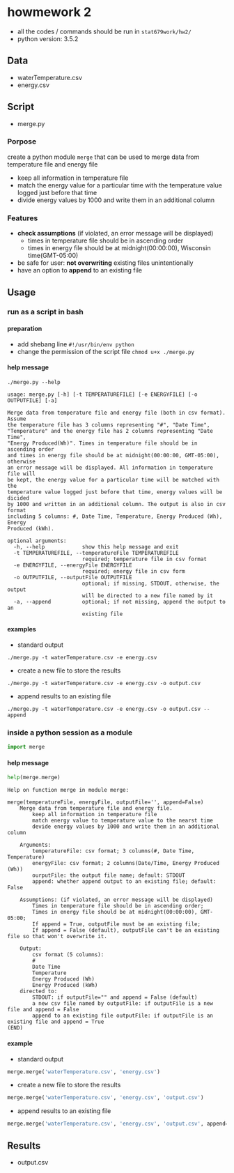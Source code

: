 # howmework 2
- all the codes / commands should be run in `stat679work/hw2/`
- python version: 3.5.2

## Data
- waterTemperature.csv
- energy.csv

## Script
- merge.py

### Porpose
create a python module `merge` that can be used to merge data from temperature file and energy file
  - keep all information in temperature file
  - match the energy value for a particular time with the temperature value logged just before that time
  - divide energy values by 1000 and write them in an additional column

### Features
- **check assumptions** (if violated, an error message will be displayed)
  - times in temperature file should be in ascending order
  - times in energy file should be at midnight(00:00:00), Wisconsin time(GMT-05:00)
- be safe for user: **not overwriting** existing files unintentionally
- have an option to **append** to an existing file

## Usage
### run as a script in bash
#### preparation
- add shebang line `#!/usr/bin/env python`
- change the permission of the script file `chmod u+x ./merge.py`

#### help message
```shell
./merge.py --help
```

```
usage: merge.py [-h] [-t TEMPERATUREFILE] [-e ENERGYFILE] [-o OUTPUTFILE] [-a]

Merge data from temperature file and energy file (both in csv format). Assume
the temperature file has 3 columns representing "#", "Date Time",
"Temperature" and the energy file has 2 columns representing "Date Time",
"Energy Produced(Wh)". Times in temperature file should be in ascending order
and times in energy file should be at midnight(00:00:00, GMT-05:00), otherwise
an error message will be displayed. All information in temperature file will
be kept, the energy value for a particular time will be matched with the
temperature value logged just before that time, energy values will be dicided
by 1000 and written in an additional column. The output is also in csv format
including 5 columns: #, Date Time, Temperature, Energy Produced (Wh), Energy
Produced (kWh).

optional arguments:
  -h, --help            show this help message and exit
  -t TEMPERATUREFILE, --temperatureFile TEMPERATUREFILE
                        required; temperature file in csv format
  -e ENERGYFILE, --energyFile ENERGYFILE
                        required; energy file in csv form
  -o OUTPUTFILE, --outputFile OUTPUTFILE
                        optional; if missing, STDOUT, otherwise, the output
                        will be directed to a new file named by it
  -a, --append          optional; if not missing, append the output to an
                        existing file
```

#### examples
- standard output
```shell
./merge.py -t waterTemperature.csv -e energy.csv
```
- create a new file to store the results
```shell
./merge.py -t waterTemperature.csv -e energy.csv -o output.csv
```
- append results to an existing file
```shell
./merge.py -t waterTemperature.csv -e energy.csv -o output.csv --append
```


### inside a python session as a module
```python
import merge
```
#### help message
```python
help(merge.merge)
```

```
Help on function merge in module merge:

merge(temperatureFile, energyFile, outputFile='', append=False)
    Merge data from temperature file and energy file.
        keep all information in temperature file
        match energy value to temperature value to the nearst time
        devide energy values by 1000 and write them in an additional column

    Arguments:
        temperatureFile: csv format; 3 columns(#, Date Time, Temperature)
        energyFile: csv format; 2 columns(Date/Time, Energy Produced (Wh))
        ourputFile: the output file name; default: STDOUT
        append: whether append output to an existing file; default: False

    Assumptions: (if violated, an error message will be displayed)
        Times in temperature file should be in ascending order;
        Times in energy file should be at midnight(00:00:00), GMT-05:00;
        If append = True, outputFile must be an existing file;
        If append = False (default), outputFile can't be an existing file so that won't overwrite it.

    Output:
        csv format (5 columns):
        #
        Date Time
        Temperature
        Energy Produced (Wh)
        Energy Produced (kWh)
    directed to:
        STDOUT: if outputFile="" and append = False (default)
        a new csv file named by outputFile: if outputFile is a new file and append = False
        append to an existing file outputFile: if outputFile is an existing file and append = True
(END)
```

#### example
- standard output
```python
merge.merge('waterTemperature.csv', 'energy.csv')
```
- create a new file to store the results
```python
merge.merge('waterTemperature.csv', 'energy.csv', 'output.csv')
```
- append results to an existing file
```python
merge.merge('waterTemperature.csv', 'energy.csv', 'output.csv', append=True)
```

## Results
- output.csv

